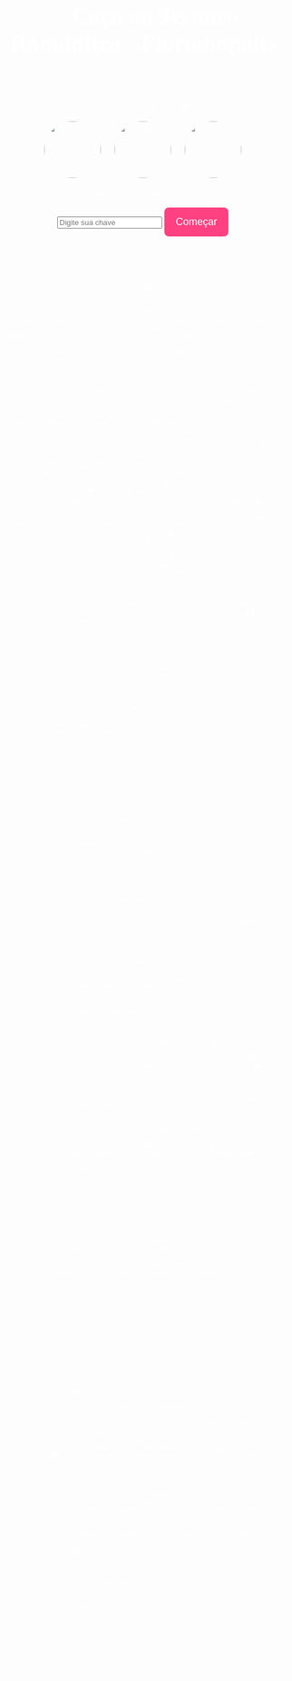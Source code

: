 <!DOCTYPE html>
<html lang="pt-br">
<head>
    <meta charset="UTF-8">
    <meta name="viewport" content="width=device-width, initial-scale=1.0">
    <title>Caça ao Tesouro Romântica - Florianópolis</title>
    <link href="https://fonts.googleapis.com/css2?family=Dancing+Script:wght@700&family=Poppins:wght@400;600&display=swap" rel="stylesheet">
    <style>
        body {
            font-family: 'Poppins', sans-serif;
            text-align: center;
            margin: 0;
            padding: 0;
            background: url('https://drive.google.com/uc?export=view&id=1miMk1WTVpS_tOcfJNYrD-B_b2uxdAtc_') no-repeat center center fixed;
            background-size: cover;
            color: #fff;
            overflow-x: hidden;
        }
        h1 {
            font-family: 'Dancing Script', cursive;
            font-size: 3em;
            margin-top: 20px;
        }
        #inicio {
            margin-top: 50px;
        }
        #pista-container {
            display: none;
            background: rgba(255, 255, 255, 0.9);
            color: #333;
            padding: 20px;
            border-radius: 10px;
            margin: 20px auto;
            max-width: 600px;
            box-shadow: 0 0 15px rgba(0, 0, 0, 0.2);
            animation: fadeIn 1s;
        }
        button {
            padding: 15px 20px;
            cursor: pointer;
            border: none;
            background-color: #ff4081;
            color: #ffffff;
            border-radius: 8px;
            font-size: 18px;
            transition: background-color 0.3s, transform 0.3s;
        }
        button:hover {
            background-color: #e91e63;
            transform: scale(1.1);
        }
        #mapa {
            width: 100%;
            height: 300px;
            margin-top: 10px;
        }
        @keyframes fadeIn {
            from { opacity: 0; }
            to { opacity: 1; }
        }
        .avatar-selection {
            display: flex;
            justify-content: center;
            gap: 20px;
            margin: 20px;
        }
        .avatar {
            cursor: pointer;
            width: 100px;
            border: 2px solid transparent;
            border-radius: 50%;
            transition: transform 0.3s, border-color 0.3s;
        }
        .avatar:hover {
            transform: scale(1.1);
            border-color: #ff6f91;
        }
        .correct {
            color: green;
            font-weight: bold;
            animation: correctAnimation 1s forwards;
        }
        .incorrect {
            color: red;
            font-weight: bold;
            animation: incorrectAnimation 1s forwards;
        }
        @keyframes correctAnimation {
            from { transform: scale(1); }
            to { transform: scale(1.1); }
        }
        @keyframes incorrectAnimation {
            from { transform: scale(1); }
            to { transform: scale(0.9); }
        }
        .heart {
            position: absolute;
            width: 50px;
            height: 50px;
            background: url('https://example.com/heart.png') no-repeat center center;
            background-size: cover;
            animation: float 5s infinite;
            opacity: 0.8;
        }
        @keyframes float {
            0% { transform: translateY(0); }
            50% { transform: translateY(-100px); }
            100% { transform: translateY(0); }
        }
    </style>
</head>
<body>
    <div id="inicio">
        <h1>🌸 Caça ao Tesouro Romântica - Florianópolis 🌸</h1>
        <p>Escolha seu avatar romântico:</p>
        <div class="avatar-selection">
            <img src="https://example.com/avatar1.png" class="avatar" alt="Avatar 1" onclick="selecionarAvatar('avatar1')">
            <img src="https://example.com/avatar2.png" class="avatar" alt="Avatar 2" onclick="selecionarAvatar('avatar2')">
            <img src="https://example.com/avatar3.png" class="avatar" alt="Avatar 3" onclick="selecionarAvatar('avatar3')">
        </div>
        <p>Insira sua chave de acesso:</p>
        <input type="text" id="chave" placeholder="Digite sua chave">
        <button onclick="iniciarJogo()">Começar</button>
    </div>

    <div id="pista-container">
        <h2 id="pista"></h2>
        <p id="mensagem"></p>
        <button onclick="verificarLocalizacao()">Verificar Localização</button>
        <div id="mapa"></div>
    </div>

    <!-- Adicionando sons -->
    <audio id="somCorreto" src="https://www.soundjay.com/button/beep-07.wav"></audio>
    <audio id="somIncorreto" src="https://www.soundjay.com/button/beep-10.wav"></audio>
    <audio id="musicaFundo" src="https://www.soundjay.com/nature/sounds/rain-01.mp3" loop></audio>

    <script>
        const pistasOriginais = [
            { charada: "🌊 Um espelho d’água cercado por dunas e natureza. Casais adoram remar aqui. Onde estou?", latitude: -27.5969, longitude: -48.4846, nome: "Lagoa da Conceição" },
            { charada: "🌉 Uma ponte que une passado e presente, iluminando noites românticas. Onde estou?", latitude: -27.5973, longitude: -48.5515, nome: "Ponte Hercílio Luz" },
            { charada: "🏄‍♂️ Dunas douradas onde aventureiros deslizam ao vento. Um encontro perfeito. Onde estou?", latitude: -27.6206, longitude: -48.4354, nome: "Dunas da Joaquina" },
            { charada: "🏖️ Um paraíso de luxo e diversão onde o pôr do sol é digno de aplausos. Onde estou?", latitude: -27.4368, longitude: -48.4916, nome: "Praia de Jurerê" },
            { charada: "🍽️ Frutos do mar, cultura e encontros românticos entre as mesas. Onde estou?", latitude: -27.5951, longitude: -48.5480, nome: "Mercado Público" },
            { charada: "🌅 No alto da ilha, uma vista que revela toda a beleza de Floripa. Onde estou?", latitude: -27.5888, longitude: -48.5350, nome: "Mirante do Morro da Cruz" }
        ];

        let pistas = [];
        let indiceAtual = 0;
        let avatarSelecionado = '';

        function selecionarAvatar(avatar) {
            avatarSelecionado = avatar;
            const avatares = document.querySelectorAll('.avatar');
            avatares.forEach(av => av.style.borderColor = 'transparent');
            document.querySelector(`[alt="${avatar.split(' ').join('')}"]`).style.borderColor = '#ff6f91';
        }

        function iniciarJogo() {
            let chave = document.getElementById("chave").value.trim();
            if (chave === "") {
                alert("Digite uma chave válida!");
                return;
            }

            pistas = embaralharPistas(chave);

            document.getElementById("inicio").style.display = "none";
            document.getElementById("pista-container").style.display = "block";
            mostrarPista();
            document.getElementById("musicaFundo").play();
            criarCorações();
        }

        function embaralharPistas(chave) {
            let seed = hashString(chave);
            let pistasEmbaralhadas = [...pistasOriginais];

            for (let i = pistasEmbaralhadas.length - 1; i > 0; i--) {
                let j = seed % (i + 1);
                [pistasEmbaralhadas[i], pistasEmbaralhadas[j]] = [pistasEmbaralhadas[j], pistasEmbaralhadas[i]];
                seed = (seed * 33) % 1000003;
            }

            return pistasEmbaralhadas;
        }

        function hashString(str) {
            let hash = 0;
            for (let i = 0; i < str.length; i++) {
                hash = (hash * 31 + str.charCodeAt(i)) % 1000003;
            }
            return hash;
        }

        function mostrarPista() {
            document.getElementById("pista").textContent = pistas[indiceAtual].charada;
            document.getElementById("mensagem").textContent = `Vá até ${pistas[indiceAtual].nome} e clique no botão abaixo!`;
            mostrarMapa(pistas[indiceAtual].latitude, pistas[indiceAtual].longitude);
        }

        function verificarLocalizacao() {
            if (navigator.geolocation) {
                navigator.geolocation.getCurrentPosition((posicao) => {
                    const latUsuario = posicao.coords.latitude;
                    const longUsuario = posicao.coords.longitude;
                    const latPista = pistas[indiceAtual].latitude;
                    const longPista = pistas[indiceAtual].longitude;

                    const distancia = calcularDistancia(latUsuario, longUsuario, latPista, longPista);

                    if (distancia < 0.2) {
                        desbloquearProximaPista();
                    } else {
                        document.getElementById("mensagem").textContent = "📍 Você ainda não chegou ao local certo! Continue procurando!";
                        const somIncorreto = document.getElementById("somIncorreto");
                        somIncorreto.play();
                    }
                });
            } else {
                alert("Geolocalização não suportada no seu navegador.");
            }
        }

        function mostrarMapa(lat, long) {
            document.getElementById("mapa").innerHTML = `<iframe width="100%" height="300" frameborder="0"
                src="https://www.google.com/maps?q=${lat},${long}&output=embed"></iframe>`;
        }

        function calcularDistancia(lat1, lon1, lat2, lon2) {
            const R = 6371; 
            const dLat = (lat2 - lat1) * Math.PI / 180;
            const dLon = (lon2 - lon1) * Math.PI / 180;
            const a = Math.sin(dLat/2) * Math.sin(dLat/2) +
                      Math.cos(lat1 * Math.PI / 180) * Math.cos(lat2 * Math.PI / 180) *
                      Math.sin(dLon/2) * Math.sin(dLon/2);
            return R * (2 * Math.atan2(Math.sqrt(a), Math.sqrt(1-a)));
        }

        function desbloquearProximaPista() {
            const somCorreto = document.getElementById("somCorreto");
            somCorreto.play();
            document.getElementById("mensagem").textContent = pistas[indiceAtual].proximaPista;
            const qrCodeImage = document.createElement('img');
            qrCodeImage.src = pistas[indiceAtual].qrCode;
            qrCodeImage.alt = "QR Code";
            qrCodeImage.style.maxWidth = "200px";
            document.getElementById("mensagem").appendChild(qrCodeImage);
            mostrarMapa(pistas[indiceAtual].latitude, pistas[indiceAtual].longitude);
            indiceAtual++;
            if (indiceAtual < pistas.length) {
                setTimeout(() => {
                    mostrarPista();
                    document.getElementById("mensagem").textContent = "";
                }, 3000);
            } else {
                document.getElementById("pista").textContent = "🎉 Parabéns! Você encontrou o tesouro romântico! 🎁";
                document.getElementById("mensagem").textContent = "";
            }
        }

        function criarCorações() {
            const numCoracoes = 20;
            for (let i = 0; i < numCoracoes; i++) {
                const coracao = document.createElement('div');
                coracao.className = 'heart';
                coracao.style.left = `${Math.random() * 100}vw`;
                coracao.style.animationDuration = `${Math.random() * 5 + 5}s`;
                document.body.appendChild(coracao);
            }
        }
    </script>
</body>
</html>
